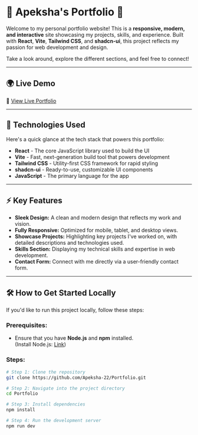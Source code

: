 # 🚀 **Apeksha's Portfolio** 🌟

Welcome to my personal portfolio website! This is a **responsive, modern, and interactive** site showcasing my projects, skills, and experience. Built with **React**, **Vite**, **Tailwind CSS**, and **shadcn-ui**, this project reflects my passion for web development and design. 

Take a look around, explore the different sections, and feel free to connect!

---

## 🌍 **Live Demo**

🔗 [View Live Portfolio](https://portfolio-ir8q.vercel.app/)

---

## 🔧 **Technologies Used**

Here's a quick glance at the tech stack that powers this portfolio:

- **React** - The core JavaScript library used to build the UI
- **Vite** - Fast, next-generation build tool that powers development
- **Tailwind CSS** - Utility-first CSS framework for rapid styling
- **shadcn-ui** - Ready-to-use, customizable UI components
- **JavaScript** - The primary language for the app

---

## ⚡ **Key Features**

- **Sleek Design:** A clean and modern design that reflects my work and vision.
- **Fully Responsive:** Optimized for mobile, tablet, and desktop views.
- **Showcase Projects:** Highlighting key projects I've worked on, with detailed descriptions and technologies used.
- **Skills Section:** Displaying my technical skills and expertise in web development.
- **Contact Form:** Connect with me directly via a user-friendly contact form.
  
---

## 🛠 **How to Get Started Locally**

If you'd like to run this project locally, follow these steps:

### Prerequisites:
- Ensure that you have **Node.js** and **npm** installed.  
  (Install Node.js: [Link](https://nodejs.org/))

### Steps:
```bash
# Step 1: Clone the repository
git clone https://github.com/Apeksha-22/Portfolio.git

# Step 2: Navigate into the project directory
cd Portfolio

# Step 3: Install dependencies
npm install

# Step 4: Run the development server
npm run dev
